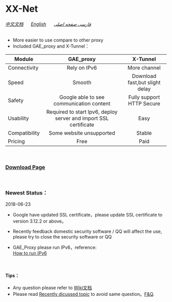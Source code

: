 # XX-Net

###### [中文文档](https://github.com/XX-net/XX-Net/wiki/%E4%B8%AD%E6%96%87%E6%96%87%E6%A1%A3) &nbsp; &nbsp; &nbsp;[English](https://github.com/XX-net/XX-Net/wiki/English-Home-Page) &nbsp; &nbsp; &nbsp;[فارسی صفحه اصلی](https://github.com/XX-net/XX-Net/wiki/Persian-home-page) 

* More easier to use compare to other proxy
* Included GAE_proxy and X-Tunnel：  


| Module        | GAE_proxy   | X-Tunnel  |  
| ------------- |:-------------:| :-----:| 
| Connectivity | Rely on IPv6 | More channel |
| Speed | Smooth | Download fast,but slight delay | 
| Safety| Google able to see communication content | Fully support HTTP Secure  |  
| Usability | Required to start Ipv6, deploy server and import SSL certificate| Easy  |
| Compatibility| Some website unsupported | Stable |
| Pricing  | Free | Paid |  

<br>

### [__Download Page__](https://github.com/XX-net/XX-Net/blob/master/code/default/download.md)
<br>


### Newest Status：
 2018-06-23
* Google have updated SSL certificate，please update SSL certificate to version 3.12.2 or above。

* Recently feedback domestic security software / QQ will affect the use, please try to close the security software or QQ
  

* GAE_Proxy please run IPv6，reference:  
  [How to run IPv6](https://github.com/XX-net/XX-Net/wiki/%E5%A6%82%E4%BD%95%E5%BC%80%E5%90%AFIPv6)

    
  
<br>

#### Tips：  
* Any question please refer to [Wiki文档](https://github.com/XX-net/XX-Net/wiki/%E4%B8%AD%E6%96%87%E6%96%87%E6%A1%A3)
* Please read [Recently dicussed topic](https://github.com/XX-net/XX-Net/issues?q=is%3Aissue+is%3Aopen+sort%3Aupdated-desc) to avoid same question。[F&Q](https://github.com/XX-net/XX-Net/issues).
